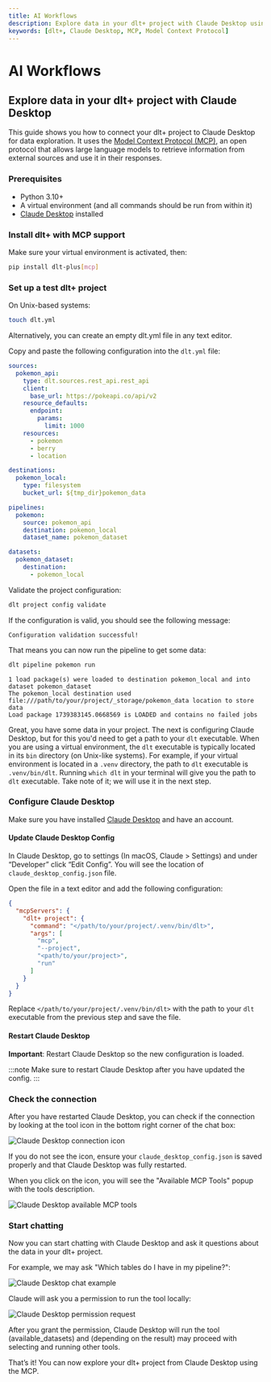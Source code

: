 ```yaml
---
title: AI Workflows
description: Explore data in your dlt+ project with Claude Desktop using the Model Context Protocol
keywords: [dlt+, Claude Desktop, MCP, Model Context Protocol]
---
```


# AI Workflows

## Explore data in your dlt+ project with Claude Desktop

This guide shows you how to connect your dlt+ project to Claude Desktop for data exploration. It uses the [Model Context Protocol (MCP)](https://modelcontextprotocol.io), an open protocol that allows large language models to retrieve information from external sources and use it in their responses.

### Prerequisites
- Python 3.10+
-  A virtual environment (and all commands should be run from within it)
- [Claude Desktop](https://claude.ai/download) installed

### Install dlt+ with MCP support

Make sure your virtual environment is activated, then:

```bash
pip install dlt-plus[mcp]
```

### Set up a test dlt+ project

On Unix-based systems:

```bash
touch dlt.yml
```

Alternatively, you can create an empty dlt.yml file in any text editor.

Copy and paste the following configuration into the `dlt.yml` file:

```yaml
sources:
  pokemon_api:
    type: dlt.sources.rest_api.rest_api
    client:
      base_url: https://pokeapi.co/api/v2
    resource_defaults:
      endpoint:
        params:
          limit: 1000
    resources:
      - pokemon
      - berry
      - location

destinations:
  pokemon_local:
    type: filesystem
    bucket_url: ${tmp_dir}pokemon_data

pipelines:
  pokemon:
    source: pokemon_api
    destination: pokemon_local
    dataset_name: pokemon_dataset

datasets:
  pokemon_dataset:
    destination:
      - pokemon_local
```

Validate the project configuration:

```bash
dlt project config validate
```

If the configuration is valid, you should see the following message:

```
Configuration validation successful!
```

That means you can now run the pipeline to get some data:

```bash
dlt pipeline pokemon run
```

```
1 load package(s) were loaded to destination pokemon_local and into dataset pokemon_dataset
The pokemon_local destination used file:///path/to/your/project/_storage/pokemon_data location to store data
Load package 1739383145.0668569 is LOADED and contains no failed jobs
```

Great, you have some data in your project. The next is configuring Claude Desktop, but for this you'd need to get a path to your `dlt` executable. When you are using a virtual environment, the `dlt` executable is typically located in its `bin` directory (on Unix-like systems). For example, if your virtual environment is located in a `.venv` directory, the path to `dlt` executable is `.venv/bin/dlt`.
Running `which dlt` in your terminal will give you the path to `dlt` executable. Take note of it; we will use it in the next step.

### Configure Claude Desktop

Make sure you have installed [Claude Desktop](https://claude.ai/download) and have an account.

#### Update Claude Desktop Config

In Claude Desktop, go to settings (In macOS, Claude > Settings) and under “Developer” click “Edit Config”. You will see the location of `claude_desktop_config.json` file.

Open the file in a text editor and add the following configuration:

```json
{
  "mcpServers": {
    "dlt+ project": {
      "command": "</path/to/your/project/.venv/bin/dlt>",
      "args": [
        "mcp",
        "--project",
        "<path/to/your/project>",
        "run"
      ]
    }
  }
}
```

Replace `</path/to/your/project/.venv/bin/dlt>` with the path to your `dlt` executable from the previous step and save the file.

#### Restart Claude Desktop

**Important**: Restart Claude Desktop so the new configuration is loaded.

:::note
Make sure to restart Claude Desktop after you have updated the config.
:::

### Check the connection

After you have restarted Claude Desktop, you can check if the connection by looking at the tool icon in the bottom right corner of the chat box:

![Claude Desktop connection icon](https://storage.googleapis.com/dlt-blog-images/plus/mcp/claude-desktop-tool-icon.png)

If you do not see the icon, ensure your `claude_desktop_config.json` is saved properly and that Claude Desktop was fully restarted.

When you click on the icon, you will see the "Available MCP Tools" popup with the tools description.

![Claude Desktop available MCP tools](https://storage.googleapis.com/dlt-blog-images/plus/mcp/claude-desktop-available-tools.png)

### Start chatting

Now you can start chatting with Claude Desktop and ask it questions about the data in your dlt+ project.

For example, we may ask "Which tables do I have in my pipeline?":

![Claude Desktop chat example](https://storage.googleapis.com/dlt-blog-images/plus/mcp/claude-desktop-chat-example.png)

Claude will ask you a permission to run the tool locally:

![Claude Desktop permission request](https://storage.googleapis.com/dlt-blog-images/plus/mcp/claude-desktop-permission-request.png)

After you grant the permission, Claude Desktop will run the tool (available_datasets) and (depending on the result) may proceed with selecting and running other tools.

That’s it! You can now explore your dlt+ project from Claude Desktop using the MCP.
